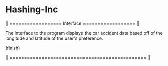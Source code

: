 # Hashing-Inc


|| ================== Interface ================== ||

The interface to the program displays the car accident data based off of the longitude
and latitude of the user's preference.

(finish)

|| =============================================== ||

